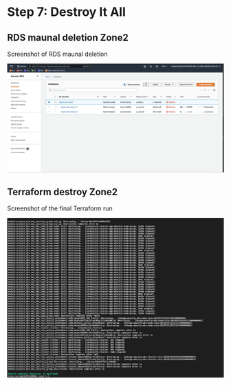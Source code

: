 # Step 7: Destroy It All


## RDS maunal deletion Zone2

Screenshot of RDS maunal deletion 

![rds_destroy_zone1](img/rds_destroy_zone1.png)


## Terraform destroy Zone2


Screenshot of the final Terraform run 


![Terraform destroy](img/terraform_destroy_zone2-1.png)
